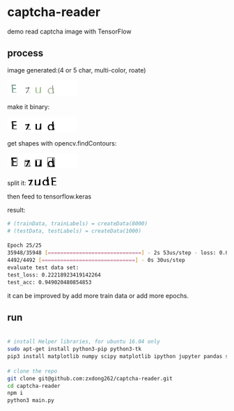 # captcha-reader
demo read captcha image with TensorFlow

## process

image generated:(4 or 5 char, multi-color, roate)

![example-captcha.png](example-images/example-captcha.png)

make it binary:

![example-binary.png](example-images/example-binary.png)

get shapes with opencv.findContours:

![example-findContours.png](example-images/example-findContours.png)

split it:
![example-split-0.png](example-images/example-split-0.png)
![example-split-1.png](example-images/example-split-1.png)
![example-split-2.png](example-images/example-split-2.png)
![example-split-3.png](example-images/example-split-3.png)

then feed to tensorflow.keras

result:
```bash
# (trainData, trainLabels) = createData(8000)
# (testData, testLabels) = createData(1000)

Epoch 25/25
35948/35948 [==============================] - 2s 53us/step - loss: 0.0743 - acc: 0.9673
4492/4492 [==============================] - 0s 30us/step
evaluate test data set:
test_loss: 0.22218923419142264
test_acc: 0.949020480854853
```

it can be improved by add more train data or add more epochs.

## run
```bash

# install Helper libraries, for ubuntu 16.04 only
sudo apt-get install python3-pip python3-tk
pip3 install matplotlib numpy scipy matplotlib ipython jupyter pandas sympy nose --user

# clone the repo
git clone git@github.com:zxdong262/captcha-reader.git
cd captcha-reader
npm i
python3 main.py

```




